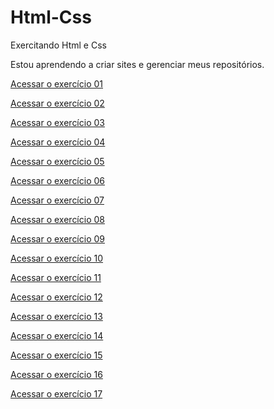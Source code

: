 # Html-Css
Exercitando Html e Css

Estou aprendendo a criar sites e gerenciar meus repositórios.

<a href="https://martalessa.github.io/Html-Css/exercises/ex002/index.html">Acessar o exercício 01</a>

<a href="https://martalessa.github.io/Html-Css/exercises/ex006/index.html">Acessar o exercício 02</a>

<a href="https://martalessa.github.io/Html-Css/exercises/ex008/index.html">Acessar o exercício 03</a>

<a href="https://martalessa.github.io/Html-Css/exercises/ex008B/index.html">Acessar o exercício 04</a>

<a href="https://martalessa.github.io/Html-Css/exercises/ex009/index.html">Acessar o exercício 05</a>

<a href="https://martalessa.github.io/Html-Css/exercises/ex011/index.html">Acessar o exercício 06</a>

<a href="https://martalessa.github.io/Html-Css/exercises/ex012/index.html">Acessar o exercício 07</a>

<a href="https://martalessa.github.io/Html-Css/exercises/ex016/index.html">Acessar o exercício 08</a>

<a href="https://martalessa.github.io/Html-Css/exercises/ex017/index.html">Acessar o exercício 09</a>

<a href="https://martalessa.github.io/Html-Css/exercises/ex018/index.html">Acessar o exercício 10</a>

<a href="https://martalessa.github.io/Html-Css/exercises/ex019/index.html">Acessar o exercício 11</a>

<a href="https://martalessa.github.io/Html-Css/exercises/ex020/index.html">Acessar o exercício 12</a>

<a href="https://martalessa.github.io/Html-Css/desafios/desafio03/index.html">Acessar o exercício 13</a>

<a href="https://martalessa.github.io/Html-Css/desafios/desafio04/index.html">Acessar o exercício 14</a>

<a href="https://martalessa.github.io/Html-Css/desafios/desafio05/index.html">Acessar o exercício 15</a>

<a href="https://martalessa.github.io/Html-Css/desafios/desafio08/index.html">Acessar o exercício 16</a>

<a href="https://martalessa.github.io/Html-Css/desafios/desafio09/index.html">Acessar o exercício 17</a>
